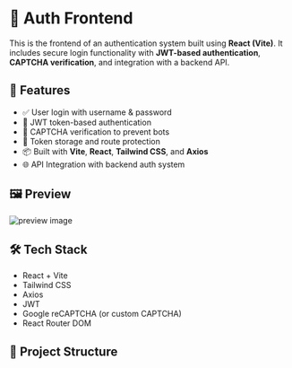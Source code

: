 # 🔐 Auth Frontend

This is the frontend of an authentication system built using **React (Vite)**. It includes secure login functionality with **JWT-based authentication**, **CAPTCHA verification**, and integration with a backend API.

## 🚀 Features

- ✅ User login with username & password
- 🔐 JWT token-based authentication
- 🧠 CAPTCHA verification to prevent bots
- 🔁 Token storage and route protection
- 📦 Built with **Vite**, **React**, **Tailwind CSS**, and **Axios**
- 🌐 API Integration with backend auth system

## 🖼️ Preview

![preview image](.public/image.png) <!-- Replace with an actual image URL or remove if not available -->

## 🛠️ Tech Stack

- React + Vite
- Tailwind CSS
- Axios
- JWT
- Google reCAPTCHA (or custom CAPTCHA)
- React Router DOM

## 📁 Project Structure

